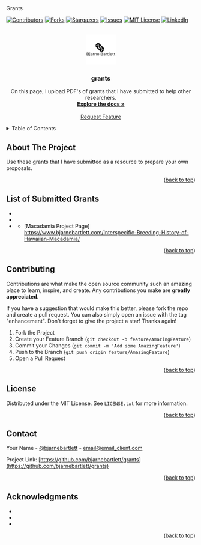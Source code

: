<div id="top">Grants</div>


<!-- PROJECT SHIELDS -->
<!--
*** I'm using markdown "reference style" links for readability.
*** Reference links are enclosed in brackets [ ] instead of parentheses ( ).
*** See the bottom of this document for the declaration of the reference variables
*** for contributors-url, forks-url, etc. This is an optional, concise syntax you may use.
*** https://www.markdownguide.org/basic-syntax/#reference-style-links
-->
[![Contributors][contributors-shield]][contributors-url]
[![Forks][forks-shield]][forks-url]
[![Stargazers][stars-shield]][stars-url]
[![Issues][issues-shield]][issues-url]
[![MIT License][license-shield]][license-url]
[![LinkedIn][linkedin-shield]][linkedin-url]



<!-- PROJECT LOGO -->
<br />
<div align="center">
  <a href="https://github.com/bjarnebartlett/grants">
    <img src="images/logo.png" alt="Logo" width="80" height="80">
  </a>

<h3 align="center">grants</h3>

  <p align="center">
    On this page, I upload PDF's  of grants that I have submitted to help other researchers.
    <br />
    <a href="https://github.com/bjarnebartlett/grants"><strong>Explore the docs »</strong></a>
    <br />
    <br />
    <a href="https://github.com/bjarnebartlett/grants/issues">Request Feature</a>
  </p>
</div>



<!-- TABLE OF CONTENTS -->
<details>
  <summary>Table of Contents</summary>
  <ol>
    <li><a href="#about-the-project">About The Project</a></li>
    <li><a href="#list-of-grants">Grants Submitted</a></li>
    <li><a href="#contributing">Contributing</a></li>
    <li><a href="#license">License</a></li>
    <li><a href="#contact">Contact</a></li>
    <li><a href="#acknowledgments">Acknowledgments</a></li>
  </ol>
</details>



<!-- ABOUT THE PROJECT -->
## About The Project

Use these grants that I have submitted as a resource to prepare your own proposals.

<p align="right">(<a href="#top">back to top</a>)</p>




<!-- List of Grants -->
## List of Submitted Grants

- [SEED 2018]: https://github.com/bjarnebartlett/grants/blob/main/funded/SEED-Hawaii-2018.pdf
- [SEED 2019]: https://github.com/bjarnebartlett/grants/blob/main/funded/SEED-Hawaii-2019.pdf
- [Macadamia]: https://github.com/bjarnebartlett/grants/blob/main/funded/Team%20Science_Macadamia%20Concept_Note_Proposal_v1_2020.pdf
    - [Macadamia Project Page] https://www.bjarnebartlett.com/Interspecific-Breeding-History-of-Hawaiian-Macadamia/

<p align="right">(<a href="#top">back to top</a>)</p>



<!-- CONTRIBUTING -->
## Contributing

Contributions are what make the open source community such an amazing place to learn, inspire, and create. Any contributions you make are **greatly appreciated**.

If you have a suggestion that would make this better, please fork the repo and create a pull request. You can also simply open an issue with the tag "enhancement".
Don't forget to give the project a star! Thanks again!

1. Fork the Project
2. Create your Feature Branch (`git checkout -b feature/AmazingFeature`)
3. Commit your Changes (`git commit -m 'Add some AmazingFeature'`)
4. Push to the Branch (`git push origin feature/AmazingFeature`)
5. Open a Pull Request

<p align="right">(<a href="#top">back to top</a>)</p>



<!-- LICENSE -->
## License

Distributed under the MIT License. See `LICENSE.txt` for more information.

<p align="right">(<a href="#top">back to top</a>)</p>



<!-- CONTACT -->
## Contact

Your Name - [@bjarnebartlett](https://twitter.com/bjarnebartlett) - email@email_client.com

Project Link: [https://github.com/bjarnebartlett/grants](https://github.com/bjarnebartlett/grants)

<p align="right">(<a href="#top">back to top</a>)</p>



<!-- ACKNOWLEDGMENTS -->
## Acknowledgments

* []()
* []()
* []()

<p align="right">(<a href="#top">back to top</a>)</p>



<!-- MARKDOWN LINKS & IMAGES -->
<!-- https://www.markdownguide.org/basic-syntax/#reference-style-links -->
[contributors-shield]: https://img.shields.io/github/contributors/bjarnebartlett/grants.svg?style=for-the-badge
[contributors-url]: https://github.com/bjarnebartlett/grants/graphs/contributors
[forks-shield]: https://img.shields.io/github/forks/bjarnebartlett/grants.svg?style=for-the-badge
[forks-url]: https://github.com/bjarnebartlett/grants/network/members
[stars-shield]: https://img.shields.io/github/stars/bjarnebartlett/grants.svg?style=for-the-badge
[stars-url]: https://github.com/bjarnebartlett/grants/stargazers
[issues-shield]: https://img.shields.io/github/issues/bjarnebartlett/grants.svg?style=for-the-badge
[issues-url]: https://github.com/bjarnebartlett/grants/issues
[license-shield]: https://img.shields.io/github/license/bjarnebartlett/grants.svg?style=for-the-badge
[license-url]: https://github.com/bjarnebartlett/grants/blob/master/LICENSE.txt
[linkedin-shield]: https://img.shields.io/badge/-LinkedIn-black.svg?style=for-the-badge&logo=linkedin&colorB=555
[linkedin-url]: https://linkedin.com/in/bjarnebartlett
[product-screenshot]: images/screenshot.png
